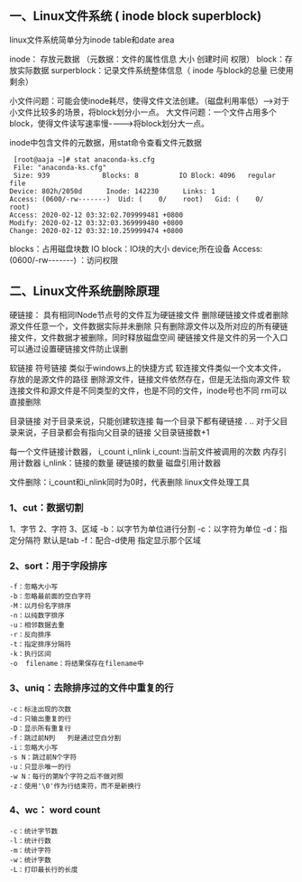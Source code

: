 ## 一、Linux文件系统 ( inode block superblock)

linux文件系统简单分为inode table和date area

inode： 存放元数据 （元数据：文件的属性信息 大小 创建时间 权限）
block：存放实际数据
surperblock：记录文件系统整体信息（ inode 与block的总量 已使用 剩余）

小文件问题：可能会使inode耗尽，使得文件文法创建。（磁盘利用率低）—>对于小文件比较多的场景，将block划分小一点。
大文件问题：一个文件占用多个block，使得文件读写速率慢---->将block划分大一点。

inode中包含文件的元数据，用stat命令查看文件元数据

```shell
 [root@aaja ~]# stat anaconda-ks.cfg
 File: "anaconda-ks.cfg"
 Size: 939             Blocks: 8          IO Block: 4096   regular file 
Device: 802h/2050d      Inode: 142230      Links: 1
Access: (0600/-rw-------)  Uid: (    0/    root)   Gid: (    0/    root)
Access: 2020-02-12 03:32:02.709999481 +0800
Modify: 2020-02-12 03:32:03.369999480 +0800
Change: 2020-02-12 03:32:10.259999474 +0800
```

blocks：占用磁盘块数
IO block：IO块的大小
device;所在设备
Access: (0600/-rw-------) ：访问权限

## 二、Linux文件系统删除原理

硬链接：
具有相同INode节点号的文件互为硬链接文件
删除硬链接文件或者删除源文件任意一个，文件数据实际并未删除
只有删除源文件以及所对应的所有硬链接文件，文件数据才被删除，同时释放磁盘空间
硬链接文件是文件的另一个入口
可以通过设置硬链接文件防止误删

软链接  符号链接
	类似于windows上的快捷方式
	软连接文件类似一个文本文件，存放的是源文件的路径
	删除源文件，链接文件依然存在，但是无法指向源文件
	软连接文件和源文件是不同类型的文件，也是不同的文件，inode号也不同
	rm可以直接删除

目录链接
	对于目录来说，只能创建软连接
	每一个目录下都有硬链接 . ..
	对于父目录来说，子目录都会有指向父目录的链接   父目录链接数+1


每一个文件链接计数器，  i_count  i_nlink
	i_count:当前文件被调用的次数     内存引用计数器
	i_nlink：链接的数量  硬链接的数量    磁盘引用计数器

文件删除：i_count和i_nlink同时为0时，代表删除
linux文件处理工具

### 1、cut：数据切割

1、字节
2、字符
3、区域
-b：以字节为单位进行分割
-c：以字符为单位
-d：指定分隔符 默认是tab
-f：配合-d使用 指定显示那个区域

### 2、sort：用于字段排序

    -f：忽略大小写
    -b：忽略最前面的空白字符
    -M：以月份名字排序
    -n：以纯数字排序
    -u：相邻数据去重
    -r：反向排序
    -t：指定排序分隔符
    -k：执行区间
    -o  filename：将结果保存在filename中
### 3、uniq：去除排序过的文件中重复的行

```shell
-c：标注出现的次数
-d：只输出重复的行
-D：显示所有重复行
-f：跳过前N列   列是通过空白分割
-i：忽略大小写
-s N：跳过前N个字符
-u：只显示唯一的行
-w N：每行的第N个字符之后不做对照
-z：使用'\0'作为行结束符，而不是新换行
```
### 4、wc： word count

 	-c：统计字节数
	-l：统计行数
	-m：统计字符
	-w：统计字数
	-L：打印最长行的长度